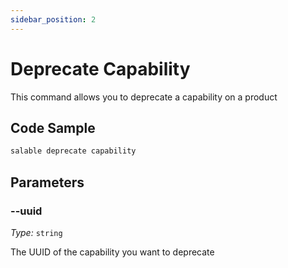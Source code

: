 ```yaml
---
sidebar_position: 2
---
```


# Deprecate Capability

This command allows you to deprecate a capability on a product

## Code Sample

```bash
salable deprecate capability
```

## Parameters

### --uuid

_Type:_ `string`

The UUID of the capability you want to deprecate
